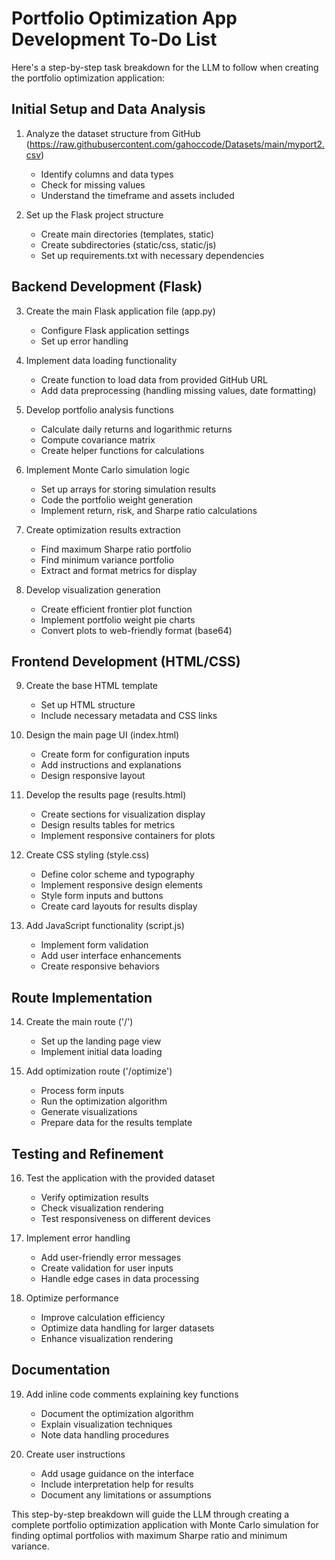 # Portfolio Optimization App Development To-Do List

Here's a step-by-step task breakdown for the LLM to follow when creating the portfolio optimization application:

## Initial Setup and Data Analysis

1. Analyze the dataset structure from GitHub (https://raw.githubusercontent.com/gahoccode/Datasets/main/myport2.csv)
   - Identify columns and data types
   - Check for missing values
   - Understand the timeframe and assets included

2. Set up the Flask project structure
   - Create main directories (templates, static)
   - Create subdirectories (static/css, static/js)
   - Set up requirements.txt with necessary dependencies

## Backend Development (Flask)

3. Create the main Flask application file (app.py)
   - Configure Flask application settings
   - Set up error handling

4. Implement data loading functionality
   - Create function to load data from provided GitHub URL
   - Add data preprocessing (handling missing values, date formatting)

5. Develop portfolio analysis functions
   - Calculate daily returns and logarithmic returns
   - Compute covariance matrix
   - Create helper functions for calculations

6. Implement Monte Carlo simulation logic
   - Set up arrays for storing simulation results
   - Code the portfolio weight generation
   - Implement return, risk, and Sharpe ratio calculations

7. Create optimization results extraction
   - Find maximum Sharpe ratio portfolio
   - Find minimum variance portfolio
   - Extract and format metrics for display

8. Develop visualization generation
   - Create efficient frontier plot function
   - Implement portfolio weight pie charts
   - Convert plots to web-friendly format (base64)

## Frontend Development (HTML/CSS)

9. Create the base HTML template
   - Set up HTML structure
   - Include necessary metadata and CSS links

10. Design the main page UI (index.html)
    - Create form for configuration inputs
    - Add instructions and explanations
    - Design responsive layout

11. Develop the results page (results.html)
    - Create sections for visualization display
    - Design results tables for metrics
    - Implement responsive containers for plots

12. Create CSS styling (style.css)
    - Define color scheme and typography
    - Implement responsive design elements
    - Style form inputs and buttons
    - Create card layouts for results display

13. Add JavaScript functionality (script.js)
    - Implement form validation
    - Add user interface enhancements
    - Create responsive behaviors

## Route Implementation

14. Create the main route ('/')
    - Set up the landing page view
    - Implement initial data loading

15. Add optimization route ('/optimize')
    - Process form inputs
    - Run the optimization algorithm
    - Generate visualizations
    - Prepare data for the results template

## Testing and Refinement

16. Test the application with the provided dataset
    - Verify optimization results
    - Check visualization rendering
    - Test responsiveness on different devices

17. Implement error handling
    - Add user-friendly error messages
    - Create validation for user inputs
    - Handle edge cases in data processing

18. Optimize performance
    - Improve calculation efficiency
    - Optimize data handling for larger datasets
    - Enhance visualization rendering

## Documentation

19. Add inline code comments explaining key functions
    - Document the optimization algorithm
    - Explain visualization techniques
    - Note data handling procedures

20. Create user instructions
    - Add usage guidance on the interface
    - Include interpretation help for results
    - Document any limitations or assumptions

This step-by-step breakdown will guide the LLM through creating a complete portfolio optimization application with Monte Carlo simulation for finding optimal portfolios with maximum Sharpe ratio and minimum variance.